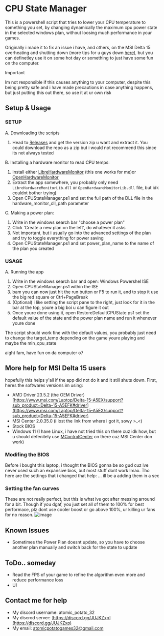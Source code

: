# CPU State Manager
This is a powershell script that tries to lower your CPU temperature to something you set, by changing dynamically the maximum cpu power state in the selected windows plan, without loosing much performance in your games.

Originally i made it to fix an issue i have, and others, on the MSI Delta 15 overheating and shutting down (more tips for u guys down [here](#more-help-for-msi-delta-15-users)), but you can definetley use it on some hot day or something to just have some fun on the computer.

> [!Important]
> Im not responsible if this causes anything to your computer, despite this being pretty safe and i have made precautions in case anything happens, but just putting this out there, so use it at ur own risk

## Setup & Usage
### SETUP
A. Downloading the scripts
  1. Head to [Releases](https://github.com/Atomic-Potato/CPU-State-Manager/releases) and get the version zip u want and extract it. You could download the repo as a zip but i would not recommend this since its not always tested 

B. Installing a hardware monitor to read CPU temps:
  1. Install either [LibreHardwareMonitor](https://github.com/LibreHardwareMonitor/LibreHardwareMonitor/releases) (this one works for me)or [OpenHardwareMonitor](https://openhardwaremonitor.org/downloads/)
  2. Extract the app somewhere, you probably only need `LibreHardwareMonitorLib.dll` or `OpenHardwareMonitorLib.dll` file, but idk couldnt bother trying)
  3. Open CPUStateManager.ps1 and set the full path of the DLL file in the hardware_monitor_dll_path parameter

C. Making a power plan: 
  1. Write in the windows search bar "choose a power plan"
  2. Click 'Create a new plan on the left', do whatever it asks
  3. Not important, but i usually go into the advanced settings of the plan and try to toggle everything for power saving
  4. Open CPUStateManager.ps1 and set power_plan_name to the name of the plan you created

### USAGE
A. Running the app
  1. Write in the windows search bar and open: Windows Powershel ISE
  2. Open CPUStateManager.ps1 within the ISE
  3. bam you can now just hit the run button or F5 to run it, and to stop it use the big red square or Ctrl+PageBreak
  4. (Optional) i like setting the script pane to the right, just look for it in the bar at the top, youre a big boi u can figure it out
  5. Once youre done using it, open RestoreDefaultCPUState.ps1 set the default value of the state and the power plan name and run it whenever youre done

The script should work fine with the default values, you probably just need to change the target_temp depending on the game youre playing and maybe the min_cpu_state

aight fam, have fun on da computer o7

## More help for MSI Delta 15 users
hopefully this helps y'all if the app did not do it and it still shuts down.
First, heres the softwares versions im using:
- AMD Driver 23.5.2 (the OEM Driver) [https://www.msi.com/Laptop/Delta-15-A5EX/support?sub_product=Delta-15-A5EFK#driver](https://www.msi.com/Laptop/Delta-15-A5EX/support?sub_product=Delta-15-A5EFK#driver)
- MSI Center 2.0.35.0 (i lost the link from where i got it, sowy >_<)
- Stock BIOS
- Windows 11 (I have Linux, i have not tried this on there cuz idk how, but u should defenitely use [MControlCenter](https://github.com/dmitry-s93/MControlCenter) on there cuz MSI Center don work)

### Modifing the BIOS
Before i bought this laptop, i thought the BIOS gonna be so gud cuz ive never used such an expansive bios, but most stuff dont work lmao. Tho here are the settings that i changed that help:
... ill be a adding them in a sec

### Setting the fan curves
These are not really perfect, but this is what ive got after messing arround for a bit. Though if you dgaf, you just set all of them to 100% for best performace, plz dont use cooler boost or go above 100%, ur killing ur fans for no reason.
![image](https://github.com/user-attachments/assets/da1692df-e07f-4101-b952-4a083af92e6e)


## Known Issues
- Sometimes the Power Plan doesnt update, so you have to choose another plan manually and switch back for the state to update

## ToDo.. someday
- Read the FPS of your game to refine the algorithm even more and reduce performance loss
- UI

## Contact me for help
- My discord username: atomic\_potato\_32
- My discrod server: [https://discord.gg/JUJKZxp](https://discord.gg/JUJKZxp)
- My email: atomicpotatogames32@gmail.com
